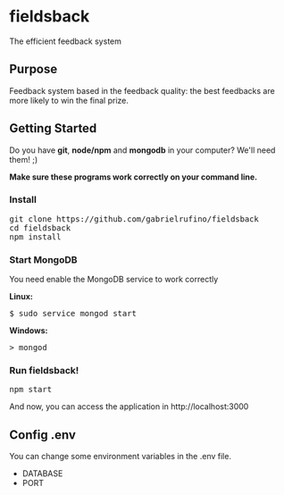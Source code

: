 # fieldsback

The efficient feedback system

## Purpose

Feedback system based in the feedback quality: the best feedbacks are more likely to win the final prize.

## Getting Started

Do you have <strong>git</strong>, <strong>node/npm</strong> and <strong>mongodb</strong> in your computer? We'll need them! ;)

<strong>Make sure these programs work correctly on your command line.</strong>

### Install

<pre>
git clone https://github.com/gabrielrufino/fieldsback
cd fieldsback
npm install
</pre>

### Start MongoDB

You need enable the MongoDB service to work correctly

<strong>Linux:</strong>
<pre>
$ sudo service mongod start
</pre>

<strong>Windows:</strong>
<pre>
> mongod
</pre>

### Run fieldsback!

<pre>
npm start
</pre>

And now, you can access the application  in http://localhost:3000

## Config .env

You can change some environment variables in the .env file.

<ul>
	<li>DATABASE</li>
	<li>PORT</li>
</ul>
